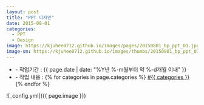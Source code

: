 ```yaml
---
layout: post
title: "PPT 디자인"
date: 2015-08-01
categories:
  - PPT
  - Design
image: https://kjuhee0712.github.io/images/pages/20150801_bp_ppt_01.jpg
image-sm: https://kjuhee0712.github.io/images/thumbs/20150801_bp_ppt_01.jpg
---
```


<ul class="inform">
	<li class="preview__date" itemprop="datePublished" datetime="{{ page.date | date_to_xmlschema }}">- 작업기간 : {{ page.date | date: "%Y년 %-m월부터 약 %-d개월 이내" }}</li>
	<li class="preview__catetory" itemprop="catetory">- 작업 내용 :
		{% for categories in page.categories %}
           <a href="/category/{{ categories }}/">#{{ categories }}</a>     
      	{% endfor %}</li>
</ul>

![_config.yml]({{ page.image }})


